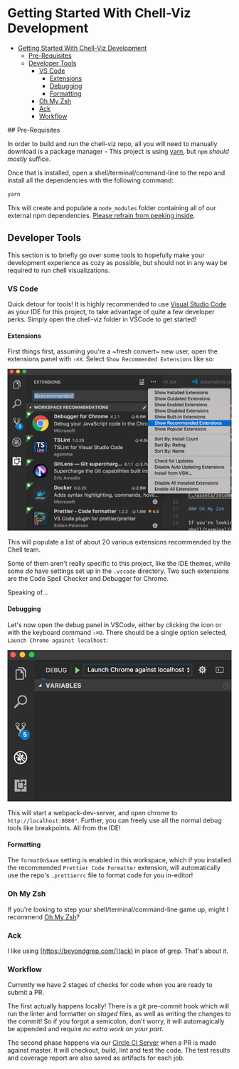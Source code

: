 # Getting Started With Chell-Viz Development

<!-- TOC -->

* [Getting Started With Chell-Viz Development](#getting-started-with-chell-viz-development)
  * [Pre-Requisites](#pre-requisites)
  * [Developer Tools](#developer-tools)
    * [VS Code](#vs-code)
      * [Extensions](#extensions)
      * [Debugging](#debugging)
      * [Formatting](#formatting)
    * [Oh My Zsh](#oh-my-zsh)
    * [Ack](#ack)
    * [Workflow](#workflow)

<!-- /TOC -->## Pre-Requisites

In order to build and run the chell-viz repo, all you will need to manually download is a package manager - This project is using [yarn](https://yarnpkg.com/), but `npm` _should_ _mostly_ suffice.

Once that is installed, open a shell/terminal/command-line to the repo and install all the dependencies with the following command:

```sh
yarn
```

This will create and populate a `node_modules` folder containing all of our external npm dependencies. [Please refrain from peeking inside](https://medium.com/@jdan/i-peeked-into-my-node-modules-directory-and-you-wont-believe-what-happened-next-b89f63d21558).

## Developer Tools

This section is to briefly go over some tools to hopefully make your development experience as cozy as possible, but should not in any way be required to run chell visualizations.

### VS Code

Quick detour for tools! It is highly recommended to use [Visual Studio Code](https://code.visualstudio.com/) as your IDE for this project, to take advantage of quite a few developer perks. Simply open the chell-viz folder in VSCode to get started!

#### Extensions

First things first, assuming you're a ~fresh convert~ new user, open the extensions panel with `⇧⌘X`. Select `Show Recommended Extensions` like so:

![Show Recommended Extensions](./assets/recommended_extensions.png)

This will populate a list of about 20 various extensions recommended by the Chell team.

Some of them aren't really specific to this project, like the IDE themes, while some _do_ have settings set up in the `.vscode` directory. Two such extensions are the Code Spell Checker and Debugger for Chrome.

Speaking of...

#### Debugging

Let's now open the debug panel in VSCode, either by clicking the icon or with the keyboard command `⇧⌘D`. There should be a single option selected, `Launch Chrome against localhost`:

![Initial Debug Menu](./assets/vscode_debug.png)

This will start a webpack-dev-server, and open chrome to `http://localhost:8080"`. Further, you can freely use all the normal debug tools like breakpoints. All from the IDE!

#### Formatting

The `formatOnSave` setting is enabled in this workspace, which if you installed the recommended `Prettier Code Formatter` extension, will automatically use the repo's `.prettierrc` file to format code for you in-editor!

### Oh My Zsh

If you're looking to step your shell/terminal/command-line game up, might I recommend [Oh My Zsh](https://github.com/robbyrussell/oh-my-zsh)?

### Ack

I like using [https://beyondgrep.com/](ack) in place of grep. That's about it.

### Workflow

Currently we have 2 stages of checks for code when you are ready to submit a PR.

The first actually happens locally! There is a git pre-commit hook which will run the linter and formatter on _staged_ files, as well as writing the changes to the commit! So if you forgot a semicolon, don't worry, it will automagically be appended and require _no extra work on your part_.

The second phase happens via our [Circle CI Server](circleci.com/gh/cBioCenter/chell-viz) when a PR is made against master. It will checkout, build, lint and test the code. The test results and coverage report are also saved as artifacts for each job.
